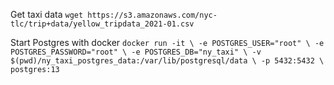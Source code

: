 Get taxi data `wget https://s3.amazonaws.com/nyc-tlc/trip+data/yellow_tripdata_2021-01.csv`

Start Postgres with docker
`docker run -it \
  -e POSTGRES_USER="root" \
  -e POSTGRES_PASSWORD="root" \
  -e POSTGRES_DB="ny_taxi" \
  -v $(pwd)/ny_taxi_postgres_data:/var/lib/postgresql/data \
  -p 5432:5432 \
  postgres:13`